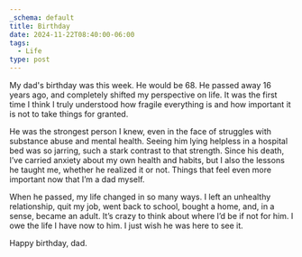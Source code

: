 ```yaml
---
_schema: default
title: Birthday
date: 2024-11-22T08:40:00-06:00
tags:
  - Life
type: post
---
```

My dad's birthday was this week. He would be 68. He passed away 16 years ago, and completely shifted my perspective on life. It was the first time I think I truly understood how fragile everything is and how important it is not to take things for granted.

He was the strongest person I knew, even in the face of struggles with substance abuse and mental health. Seeing him lying helpless in a hospital bed was so jarring, such a stark contrast to that strength. Since his death, I’ve carried anxiety about my own health and habits, but I also the lessons he taught me, whether he realized it or not. Things that feel even more important now that I’m a dad myself.

When he passed, my life changed in so many ways. I left an unhealthy relationship, quit my job, went back to school, bought a home, and, in a sense, became an adult. It’s crazy to think about where I’d be if not for him. I owe the life I have now to him. I just wish he was here to see it.

Happy birthday, dad.
